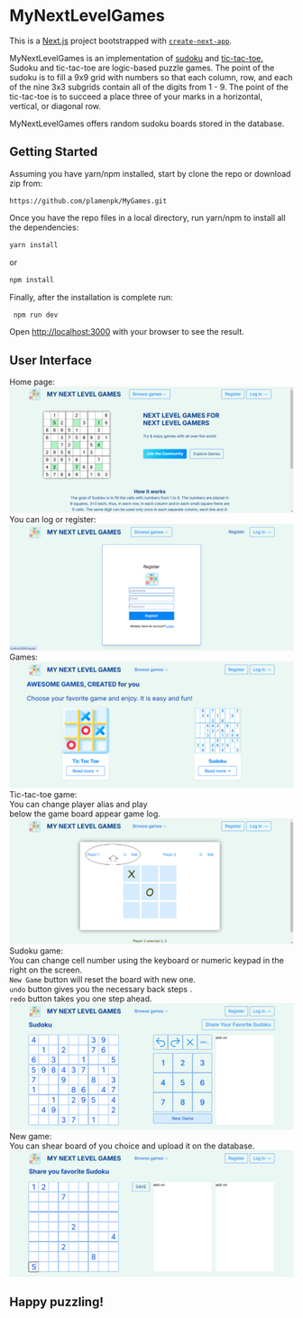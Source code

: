 # MyNextLevelGames
This is a [Next.js](https://nextjs.org/) project bootstrapped with [`create-next-app`](https://github.com/vercel/next.js/tree/canary/packages/create-next-app).

MyNextLevelGames is an implementation of [sudoku](https://en.wikipedia.org/wiki/Sudoku) and [tic-tac-toe.](https://en.wikipedia.org/wiki/Tic-tac-toe) Sudoku and tic-tac-toe are logic-based puzzle games. The point of the sudoku is to fill a 9x9 grid with numbers so that each column, row, and each of the nine 3x3 subgrids contain all of the digits from 1 - 9. The point of the tic-tac-toe is to succeed a place three of your marks in a horizontal, vertical, or diagonal row.

MyNextLevelGames offers random sudoku boards stored in the database.
## Getting Started

Assuming you have yarn/npm installed, start by clone the repo or download zip from:

```
https://github.com/plamenpk/MyGames.git
```

Once you have the repo files in a local directory, run yarn/npm to install all the dependencies:

```bash
yarn install
```
or

```bash
npm install
```
Finally, after the installation is complete run:
```bash
 npm run dev
 ```
Open [http://localhost:3000](http://localhost:3000) with your browser to see the result.

## User Interface
Home page:
![User Interface Example](/mygames/assets/UI/HomePage.png)
You can log or register:
![User Interface Example](/mygames/assets/UI/Register.png)
Games:
![User Interface Example](/mygames/assets/UI/Games.png)
Tic-tac-toe game: <br>
You can change player alias and play <br>
below the game board appear game log.
![User Interface Example](/mygames/assets/UI/ticTacToe.png)
Sudoku game:<br>
You can change cell number using the keyboard or numeric keypad in the right on the screen.<br>
`New Game` button will reset the board with new one.<br>
`undo` button gives you the necessary back steps .<br>
`redo` button takes you one step ahead.<br>
![User Interface Example](/mygames/assets/UI/sudoku.png)
New game:<br> You can shear board of you choice and upload it on the database.
![User Interface Example](/mygames/assets/UI/newSudoku.png)
## Happy puzzling!